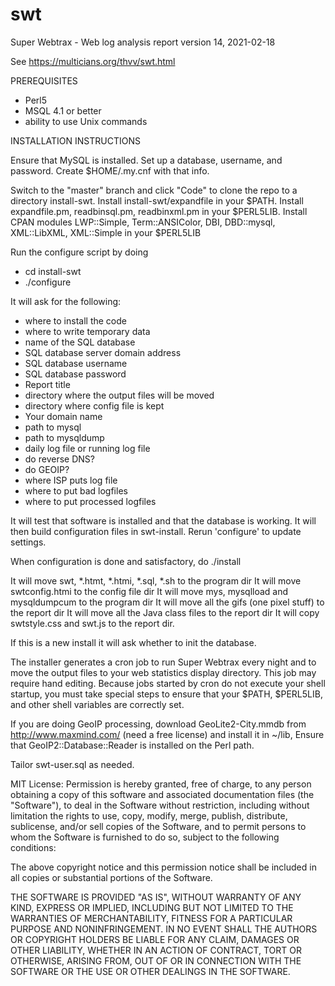 # swt
Super Webtrax  - Web log analysis report
version 14, 2021-02-18

See https://multicians.org/thvv/swt.html

PREREQUISITES
- Perl5
- MSQL 4.1 or better
- ability to use Unix commands

INSTALLATION INSTRUCTIONS

Ensure that MySQL is installed.  Set up a database, username,
and password. Create $HOME/.my.cnf with that info.

Switch to the "master" branch and click "Code" to clone the repo to 
a directory install-swt.
Install install-swt/expandfile in your $PATH.
Install expandfile.pm, readbinsql.pm, readbinxml.pm in your $PERL5LIB.
Install CPAN modules LWP::Simple, Term::ANSIColor, DBI, DBD::mysql, XML::LibXML, XML::Simple in your $PERL5LIB

Run the configure script by doing
-  cd install-swt
-  ./configure

It will ask for the following:
- where to install the code
- where to write temporary data
- name of the SQL database
- SQL database server domain address
- SQL database username
- SQL database password
- Report title
- directory where the output files will be moved
- directory where config file is kept
- Your domain name
- path to mysql
- path to mysqldump
- daily log file or running log file
- do reverse DNS?
- do GEOIP?
- where ISP puts log file
- where to put bad logfiles
- where to put processed logfiles

It will test that software is installed and that the database is working.
It will then build configuration files in swt-install.
Rerun 'configure' to update settings.

When configuration is done and satisfactory, do
  ./install

It will move swt, *.htmt, *.htmi, *.sql, *.sh to the program dir
It will move swtconfig.htmi to the config file dir
It will move mys, mysqlload and mysqldumpcum to the program dir
It will move all the gifs (one pixel stuff) to the report dir
It will move all the Java class files to the report dir
It will copy swtstyle.css and swt.js to the report dir.

If this is a new install it will ask whether to init the database.

The installer generates a cron job to run Super Webtrax every night
and to move the output files to your web statistics display
directory.  This job may require hand editing.  Because jobs started by
cron do not execute your shell startup, you must take special steps to
ensure that your $PATH, $PERL5LIB, and other shell variables are
correctly set.

If you are doing GeoIP processing, download GeoLite2-City.mmdb from
http://www.maxmind.com/ (need a free license) and install it in ~/lib,
Ensure that GeoIP2::Database::Reader is installed on the Perl path.

Tailor swt-user.sql as needed.


MIT License: Permission is hereby granted, free of charge, to any person obtaining a copy of this software and associated documentation files (the "Software"), to deal in the Software without restriction, including without limitation the rights to use, copy, modify, merge, publish, distribute, sublicense, and/or sell copies of the Software, and to permit persons to whom the Software is furnished to do so, subject to the following conditions:

The above copyright notice and this permission notice shall be included in all copies or substantial portions of the Software.

THE SOFTWARE IS PROVIDED "AS IS", WITHOUT WARRANTY OF ANY KIND, EXPRESS OR IMPLIED, INCLUDING BUT NOT LIMITED TO THE WARRANTIES OF MERCHANTABILITY, FITNESS FOR A PARTICULAR PURPOSE AND NONINFRINGEMENT. IN NO EVENT SHALL THE AUTHORS OR COPYRIGHT HOLDERS BE LIABLE FOR ANY CLAIM, DAMAGES OR OTHER LIABILITY, WHETHER IN AN ACTION OF CONTRACT, TORT OR OTHERWISE, ARISING FROM, OUT OF OR IN CONNECTION WITH THE SOFTWARE OR THE USE OR OTHER DEALINGS IN THE SOFTWARE.
